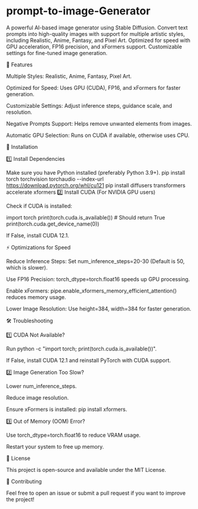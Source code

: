 # prompt-to-image-Generator
A powerful AI-based image generator using Stable Diffusion. Convert text prompts into high-quality images with support for multiple artistic styles, including Realistic, Anime, Fantasy, and Pixel Art. Optimized for speed with GPU acceleration, FP16 precision, and xFormers support. Customizable settings for fine-tuned image generation.

🚀 Features

Multiple Styles: Realistic, Anime, Fantasy, Pixel Art.

Optimized for Speed: Uses GPU (CUDA), FP16, and xFormers for faster generation.

Customizable Settings: Adjust inference steps, guidance scale, and resolution.

Negative Prompts Support: Helps remove unwanted elements from images.

Automatic GPU Selection: Runs on CUDA if available, otherwise uses CPU.

📌 Installation

1️⃣ Install Dependencies

Make sure you have Python installed (preferably Python 3.9+).
pip install torch torchvision torchaudio --index-url https://download.pytorch.org/whl/cu121
pip install diffusers transformers accelerate xformers
2️⃣ Install CUDA (For NVIDIA GPU users)

Check if CUDA is installed:

import torch
print(torch.cuda.is_available())  # Should return True
print(torch.cuda.get_device_name(0))

If False, install CUDA 12.1.

⚡ Optimizations for Speed

Reduce Inference Steps: Set num_inference_steps=20-30 (Default is 50, which is slower).

Use FP16 Precision: torch_dtype=torch.float16 speeds up GPU processing.

Enable xFormers: pipe.enable_xformers_memory_efficient_attention() reduces memory usage.

Lower Image Resolution: Use height=384, width=384 for faster generation.

🛠 Troubleshooting

1️⃣ CUDA Not Available?

Run python -c "import torch; print(torch.cuda.is_available())".

If False, install CUDA 12.1 and reinstall PyTorch with CUDA support.

2️⃣ Image Generation Too Slow?

Lower num_inference_steps.

Reduce image resolution.

Ensure xFormers is installed: pip install xformers.

3️⃣ Out of Memory (OOM) Error?

Use torch_dtype=torch.float16 to reduce VRAM usage.

Restart your system to free up memory.

📜 License

This project is open-source and available under the MIT License.

🌟 Contributing

Feel free to open an issue or submit a pull request if you want to improve the project!

